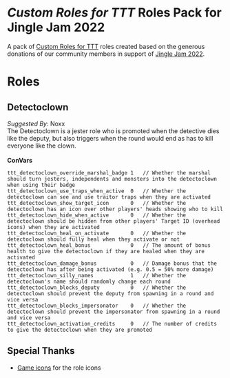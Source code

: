 # _Custom Roles for TTT_ Roles Pack for Jingle Jam 2022
A pack of [Custom Roles for TTT](https://github.com/NoxxFlame/TTT-Custom-Roles) roles created based on the generous donations of our community members in support of [Jingle Jam 2022](https://www.jinglejam.co.uk/).

# Roles

## Detectoclown
_Suggested By_: Noxx\
The Detectoclown is a jester role who is promoted when the detective dies like the deputy, but also triggers when the round would end as has to kill everyone like the clown.
\
\
**ConVars**
```ccp
ttt_detectoclown_override_marshal_badge 1   // Whether the marshal should turn jesters, independents and monsters into the detectoclown when using their badge
ttt_detectoclown_use_traps_when_active  0   // Whether the detectoclown can see and use traitor traps when they are activated
ttt_detectoclown_show_target_icon       0   // Whether the detectoclown has an icon over other players' heads showing who to kill
ttt_detectoclown_hide_when_active       0   // Whether the detectoclown should be hidden from other players' Target ID (overhead icons) when they are activated
ttt_detectoclown_heal_on_activate       0   // Whether the detectoclown should fully heal when they activate or not
ttt_detectoclown_heal_bonus             0   // The amount of bonus health to give the detectoclown if they are healed when they are activated
ttt_detectoclown_damage_bonus           0   // Damage bonus that the detectoclown has after being activated (e.g. 0.5 = 50% more damage)
ttt_detectoclown_silly_names            1   // Whether the detectoclown's name should randomly change each round
ttt_detectoclown_blocks_deputy          0   // Whether the detectoclown should prevent the deputy from spawning in a round and vice versa
ttt_detectoclown_blocks_impersonator    0   // Whether the detectoclown should prevent the impersonator from spawning in a round and vice versa
ttt_detectoclown_activation_credits     0   // The number of credits to give the detectoclown when they are promoted

```

## Special Thanks
- [Game icons](https://game-icons.net/) for the role icons
